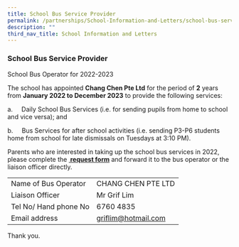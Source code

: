 ```yaml
---
title: School Bus Service Provider
permalink: /partnerships/School-Information-and-Letters/school-bus-service-provider
description: ""
third_nav_title: School Information and Letters
---
```

### School Bus Service Provider
  

School Bus Operator for 2022-2023

The school has appointed **Chang Chen Pte Ltd** for the period of **2** years from **January 2022 to December 2023** to provide the following services:

a.     Daily School Bus Services (i.e. for sending pupils from home to school and vice versa); and   

b.     Bus Services for after school activities (i.e. sending P3-P6 students home from school for late dismissals on Tuesdays at 3:10 PM).   

Parents who are interested in taking up the school bus services in 2022, please complete the **[ request form](/files/Request%20Form_School%20Bus%20Services%202022.pdf)** and forward it to the bus operator or the liaison officer directly.

|  	|  	|
|---	|---	|
| Name of Bus Operator 	|  CHANG CHEN PTE LTD 	|
| Liaison Officer 	|  Mr Grif Lim 	|
| Tel No/ Hand phone No 	|  6760 4835 	|
| Email address 	|  [griflim@hotmail.com](mailto:griflim@hotmail.com) 	|

Thank you.